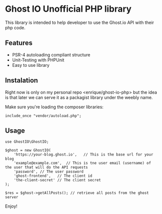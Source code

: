 Ghost IO Unofficial PHP library
===============================

This library is intended to help developer to use the Ghost.io API with their php code. 

Features
--------

* PSR-4 autoloading compliant structure
* Unit-Testing with PHPUnit
* Easy to use library


Instalation
-----

Right now is only on my personal repo <enrique/ghost-io-php> but the idea is that later we can serve it as a packagist library under the weebly name.

Make sure you're loading the composer libraries:

```
include_once "vendor/autoload.php";
```


Usage
-----

```
use GhostIO\GhostIO;

$ghost = new GhostIO(
	'https://your-blog.ghost.io',	// This is the base url for your blog
	'example@example.com',	// This is tne user email (username) of the user that will do the API requests
	'password',	// The user password
	'ghost-frontend',	// The client id
	'the-client-secret'	// The client secret
);

$res = $ghost->getAllPosts(); // retrieve all posts from the ghost server

```

Enjoy!